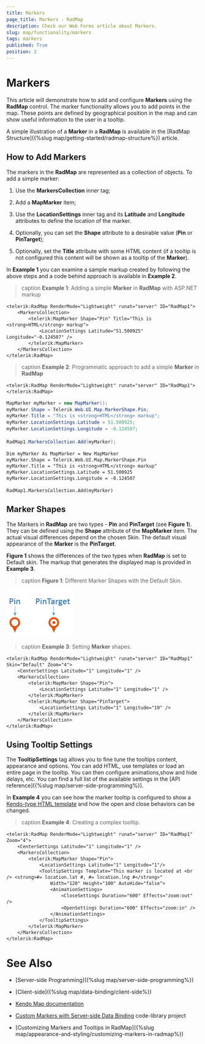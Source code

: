 ```yaml
---
title: Markers
page_title: Markers - RadMap
description: Check our Web Forms article about Markers.
slug: map/functionality/markers
tags: markers
published: True
position: 2
---
```


# Markers

This article will demonstrate how to add and configure **Markers** using the **RadMap** control. The marker functionality allows you to add points in the map. These points are defined by geographical position in the map and can show useful information to the user in a tooltip.

A simple illustration of a **Marker** in a **RadMap** is available in the [RadMap Structure]({%slug map/getting-started/radmap-structure%}) article.

## How to Add Markers

The markers in the **RadMap** are represented as a collection of objects. To add a simple marker:

1. Use the **MarkersCollection** inner tag;

1. Add a **MapMarker** item;

1. Use the **LocationSettings** inner tag and its **Latitude** and **Longitude** attributes to define the location of the marker.

1. Optionally, you can set the **Shape** attribute to a desirable value (**Pin** or **PinTarget**);

1. Optionally, set the **Title** attribute with some HTML content (if a tooltip is not configured this content will be shown as a tooltip of the **Marker**).

In **Example 1** you can examine a sample markup created by following the above steps and a code behind approach is available in **Example 2**.

>caption **Example 1**: Adding a simple **Marker** in **RadMap** with ASP.NET markup

````ASP.NET
<telerik:RadMap RenderMode="Lightweight" runat="server" ID="RadMap1">
	<MarkersCollection>
		<telerik:MapMarker Shape="Pin" Title="This is <strong>HTML</strong> markup">
			<LocationSettings Latitude="51.500925" Longitude="-0.124507" />
		</telerik:MapMarker>
	</MarkersCollection>
</telerik:RadMap>
````

>caption **Example 2**: Programmatic approach to add a simple **Marker** in **RadMap**

````ASP.NET
<telerik:RadMap RenderMode="Lightweight" runat="server" ID="RadMap1">
</telerik:RadMap>
````
````C#
MapMarker myMarker = new MapMarker();
myMarker.Shape = Telerik.Web.UI.Map.MarkerShape.Pin;
myMarker.Title = "This is <strong>HTML</strong> markup";
myMarker.LocationSettings.Latitude = 51.500925;
myMarker.LocationSettings.Longitude = -0.124507;

RadMap1.MarkersCollection.Add(myMarker);
````
````VB
Dim myMarker As MapMarker = New MapMarker
myMarker.Shape = Telerik.Web.UI.Map.MarkerShape.Pin
myMarker.Title = "This is <strong>HTML</strong> markup"
myMarker.LocationSettings.Latitude = 51.500925
myMarker.LocationSettings.Longitude = -0.124507

RadMap1.MarkersCollection.Add(myMarker)
````

## Marker Shapes

The Markers in **RadMap** are two types - **Pin** and **PinTarget** (see **Figure 1**). They can be defined using the **Shape** attribute of the **MapMarker** item. The actual visual differences depend on the chosen Skin. The default visual appearance of the **Marker** is the **PinTarget**.

**Figure 1** shows the differences of the two types when **RadMap** is set to Default skin.	The markup that generates the displayed map is provided in **Example 3**.

>caption **Figure 1**: Different Marker Shapes with the Default Skin.

![Rad Map Markers Shapes With Pointers](images/RadMap_Markers_Shapes_WithPointers.png)

>caption **Example 3**: Setting **Marker** shapes.

````ASP.NET
<telerik:RadMap RenderMode="Lightweight" runat="server" ID="RadMap1" Skin="Default" Zoom="4">
	<CenterSettings Latitude="1" Longitude="1" />
	<MarkersCollection>
		<telerik:MapMarker Shape="Pin">
			<LocationSettings Latitude="1" Longitude="1" />
		</telerik:MapMarker>
		<telerik:MapMarker Shape="PinTarget">
			<LocationSettings Latitude="1" Longitude="10" />
		</telerik:MapMarker>
	</MarkersCollection>
</telerik:RadMap>
````

## Using Tooltip Settings

The **TooltipSettings** tag allows you to fine tune the tooltips content, appearance and options. You can add HTML, use templates or load an entire page in the tooltip. You can then configure animations,show and hide delays, etc. You can find a full list of the available settings in the [API reference]({%slug map/server-side-programming%}).

In **Example 4** you can see how the marker tooltip is configured to show a [Kendo-type HTML template](https://docs.telerik.com/kendo-ui/api/dataviz/map#configuration-layerDefaults-marker-tooltip-template) and how the open and close behaviors can be changed.

>caption **Example 4**: Creating a complex tooltip.

````ASP.NET
<telerik:RadMap RenderMode="Lightweight" runat="server" ID="RadMap1" Zoom="4">
	<CenterSettings Latitude="1" Longitude="1" />
	<MarkersCollection>
		<telerik:MapMarker Shape="Pin">
			<LocationSettings Latitude="1" Longitude="1"/>
			<TooltipSettings Template="This marker is located at <br /> <strong>#= location.lat #, #= location.lng #</strong>" 
				Width="120" Height="100" AutoHide="false">
				<AnimationSettings>
					<CloseSettings Duration="600" Effects="zoom:out" />
					<OpenSettings Duration="600" Effects="zoom:in" />
				</AnimationSettings>
			</TooltipSettings>
		</telerik:MapMarker>
	</MarkersCollection>
</telerik:RadMap>
````

# See Also

 * [Server-side Programming]({%slug map/server-side-programming%})

 * [Client-side]({%slug map/data-binding/client-side%})

 * [Kendo Map documentation](https://docs.telerik.com/kendo-ui/api/dataviz/map)
 
 * [Custom Markers with Server-side Data Binding](https://www.telerik.com/support/code-library/custom-markers-with-server-side-data-binding) code-library project
 
 * [Customizing Markers and Tooltips in RadMap]({%slug map/appearance-and-styling/customizing-markers-in-radmap%})
